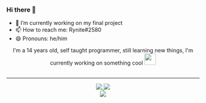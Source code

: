 ### Hi there 👋

- 🔭 I’m currently working on my final project
- 📫 How to reach me: Rynite#2580
- 😄 Pronouns: he/him

</h2>
<p align="center">
    I'm a 14 years old, self taught programmer, still learning new things, I'm currently working on something cool
    <img src="https://raw.githubusercontent.com/MartinHeinz/MartinHeinz/master/wave.gif" width="30px">
<br>
<br>

    
</p>
<hr/>
<p align="center">
    <a href="https://github.com/UserDev987/">
        <img src="https://github-readme-streak-stats.herokuapp.com?user=UserDev987&hide_border=true&background=0D1117&currStreakLabel=FFFFFF&sideLabels=FFFFFF&currStreakNum=FFFFFF&dates=FFFFFF&sideNums=FFFFFF&fire=00FF00&ring=00FF00&stroke=FFFFFFFF)](https://git.io/streak-stats" />
  </a> 
  <a href="https://github.com/UserDev987/">
        <img src="https://github-readme-stats.vercel.app/api?username=UserDev987&show_icons=true&theme=merko" />
  </a> 
<br>
<a href="https://github.com/UserDev987/">
        <img src="https://github-readme-stats.vercel.app/api/top-langs/?username=UserDev987&theme=merko&langs_count=8&layout=compact" />
  </a> 
</p>

